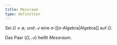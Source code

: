```yaml
---
title: Messraum
type: definition
---
```


Sei $\Omega \ne \emptyset$,  und $\mathcal{A}$ eine $\sigma$-[[σ-Algebra|Algebra]] auf $\Omega$.

Das Paar $(\Omega, \mathcal{A})$ heißt *Messraum*.